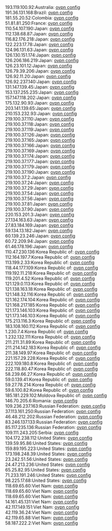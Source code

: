 193.119.100.92:Australia: [ovpn config](vpn/193_119_100_92.ovpn)  
191.36.131.168:Brazil: [ovpn config](vpn/191_36_131_168.ovpn)  
181.55.20.52:Colombia: [ovpn config](vpn/181_55_20_52.ovpn)  
51.81.81.250:France: [ovpn config](vpn/51_81_81_250.ovpn)  
110.54.107.190:Japan: [ovpn config](vpn/110_54_107_190.ovpn)  
112.138.68.87:Japan: [ovpn config](vpn/112_138_68_87.ovpn)  
116.82.176.218:Japan: [ovpn config](vpn/116_82_176_218.ovpn)  
122.223.17.78:Japan: [ovpn config](vpn/122_223_17_78.ovpn)  
124.96.131.63:Japan: [ovpn config](vpn/124_96_131_63.ovpn)  
126.130.151.174:Japan: [ovpn config](vpn/126_130_151_174.ovpn)  
126.206.186.219:Japan: [ovpn config](vpn/126_206_186_219.ovpn)  
126.23.101.12:Japan: [ovpn config](vpn/126_23_101_12.ovpn)  
126.79.39.206:Japan: [ovpn config](vpn/126_79_39_206.ovpn)  
126.92.11.20:Japan: [ovpn config](vpn/126_92_11_20.ovpn)  
126.92.237.140:Japan: [ovpn config](vpn/126_92_237_140.ovpn)  
131.147.139.45:Japan: [ovpn config](vpn/131_147_139_45.ovpn)  
153.137.255.235:Japan: [ovpn config](vpn/153_137_255_235.ovpn)  
157.147.118.202:Japan: [ovpn config](vpn/157_147_118_202.ovpn)  
175.132.90.93:Japan: [ovpn config](vpn/175_132_90_93.ovpn)  
203.141.139.65:Japan: [ovpn config](vpn/203_141_139_65.ovpn)  
210.153.232.93:Japan: [ovpn config](vpn/210_153_232_93.ovpn)  
219.100.37.110:Japan: [ovpn config](vpn/219_100_37_110.ovpn)  
219.100.37.118:Japan: [ovpn config](vpn/219_100_37_118.ovpn)  
219.100.37.119:Japan: [ovpn config](vpn/219_100_37_119.ovpn)  
219.100.37.126:Japan: [ovpn config](vpn/219_100_37_126.ovpn)  
219.100.37.165:Japan: [ovpn config](vpn/219_100_37_165.ovpn)  
219.100.37.166:Japan: [ovpn config](vpn/219_100_37_166.ovpn)  
219.100.37.169:Japan: [ovpn config](vpn/219_100_37_169.ovpn)  
219.100.37.174:Japan: [ovpn config](vpn/219_100_37_174.ovpn)  
219.100.37.177:Japan: [ovpn config](vpn/219_100_37_177.ovpn)  
219.100.37.179:Japan: [ovpn config](vpn/219_100_37_179.ovpn)  
219.100.37.190:Japan: [ovpn config](vpn/219_100_37_190.ovpn)  
219.100.37.2:Japan: [ovpn config](vpn/219_100_37_2.ovpn)  
219.100.37.24:Japan: [ovpn config](vpn/219_100_37_24.ovpn)  
219.100.37.29:Japan: [ovpn config](vpn/219_100_37_29.ovpn)  
219.100.37.54:Japan: [ovpn config](vpn/219_100_37_54.ovpn)  
219.100.37.56:Japan: [ovpn config](vpn/219_100_37_56.ovpn)  
219.100.37.81:Japan: [ovpn config](vpn/219_100_37_81.ovpn)  
219.100.37.90:Japan: [ovpn config](vpn/219_100_37_90.ovpn)  
220.153.201.3:Japan: [ovpn config](vpn/220_153_201_3.ovpn)  
27.134.163.63:Japan: [ovpn config](vpn/27_134_163_63.ovpn)  
27.83.184.169:Japan: [ovpn config](vpn/27_83_184_169.ovpn)  
59.134.13.182:Japan: [ovpn config](vpn/59_134_13_182.ovpn)  
60.139.23.246:Japan: [ovpn config](vpn/60_139_23_246.ovpn)  
60.72.209.94:Japan: [ovpn config](vpn/60_72_209_94.ovpn)  
61.46.178.196:Japan: [ovpn config](vpn/61_46_178_196.ovpn)  
110.47.230.136:Korea Republic of: [ovpn config](vpn/110_47_230_136.ovpn)  
112.164.197.7:Korea Republic of: [ovpn config](vpn/112_164_197_7.ovpn)  
113.199.2.33:Korea Republic of: [ovpn config](vpn/113_199_2_33.ovpn)  
118.44.177.109:Korea Republic of: [ovpn config](vpn/118_44_177_109.ovpn)  
119.192.11.218:Korea Republic of: [ovpn config](vpn/119_192_11_218.ovpn)  
119.201.4.52:Korea Republic of: [ovpn config](vpn/119_201_4_52.ovpn)  
121.129.0.113:Korea Republic of: [ovpn config](vpn/121_129_0_113.ovpn)  
121.138.163.18:Korea Republic of: [ovpn config](vpn/121_138_163_18.ovpn)  
121.148.32.116:Korea Republic of: [ovpn config](vpn/121_148_32_116.ovpn)  
121.162.174.104:Korea Republic of: [ovpn config](vpn/121_162_174_104.ovpn)  
121.168.217.185:Korea Republic of: [ovpn config](vpn/121_168_217_185.ovpn)  
121.173.146.103:Korea Republic of: [ovpn config](vpn/121_173_146_103.ovpn)  
121.173.146.103:Korea Republic of: [ovpn config](vpn/121_173_146_103.ovpn)  
175.213.116.3:Korea Republic of: [ovpn config](vpn/175_213_116_3.ovpn)  
183.108.160.112:Korea Republic of: [ovpn config](vpn/183_108_160_112.ovpn)  
1.230.7.4:Korea Republic of: [ovpn config](vpn/1_230_7_4.ovpn)  
1.232.132.111:Korea Republic of: [ovpn config](vpn/1_232_132_111.ovpn)  
211.211.31.89:Korea Republic of: [ovpn config](vpn/211_211_31_89.ovpn)  
211.214.142.183:Korea Republic of: [ovpn config](vpn/211_214_142_183.ovpn)  
211.38.149.97:Korea Republic of: [ovpn config](vpn/211_38_149_97.ovpn)  
221.157.29.228:Korea Republic of: [ovpn config](vpn/221_157_29_228.ovpn)  
222.109.180.8:Korea Republic of: [ovpn config](vpn/222_109_180_8.ovpn)  
222.118.80.47:Korea Republic of: [ovpn config](vpn/222_118_80_47.ovpn)  
58.239.66.27:Korea Republic of: [ovpn config](vpn/58_239_66_27.ovpn)  
59.0.139.41:Korea Republic of: [ovpn config](vpn/59_0_139_41.ovpn)  
59.27.78.214:Korea Republic of: [ovpn config](vpn/59_27_78_214.ovpn)  
59.6.100.82:Korea Republic of: [ovpn config](vpn/59_6_100_82.ovpn)  
185.181.229.102:Moldova Republic of: [ovpn config](vpn/185_181_229_102.ovpn)  
146.70.205.6:Romania: [ovpn config](vpn/146_70_205_6.ovpn)  
109.236.237.163:Russian Federation: [ovpn config](vpn/109_236_237_163.ovpn)  
37.113.161.250:Russian Federation: [ovpn config](vpn/37_113_161_250.ovpn)  
46.48.212.202:Russian Federation: [ovpn config](vpn/46_48_212_202.ovpn)  
83.246.137.133:Russian Federation: [ovpn config](vpn/83_246_137_133.ovpn)  
85.117.235.136:Russian Federation: [ovpn config](vpn/85_117_235_136.ovpn)  
109.111.243.205:Serbia: [ovpn config](vpn/109_111_243_205.ovpn)  
104.172.238.112:United States: [ovpn config](vpn/104_172_238_112.ovpn)  
139.59.95.86:United States: [ovpn config](vpn/139_59_95_86.ovpn)  
159.89.195.223:United States: [ovpn config](vpn/159_89_195_223.ovpn)  
173.198.248.39:United States: [ovpn config](vpn/173_198_248_39.ovpn)  
23.242.51.56:United States: [ovpn config](vpn/23_242_51_56.ovpn)  
24.47.213.236:United States: [ovpn config](vpn/24_47_213_236.ovpn)  
65.25.82.95:United States: [ovpn config](vpn/65_25_82_95.ovpn)  
71.233.191.246:United States: [ovpn config](vpn/71_233_191_246.ovpn)  
98.225.17.68:United States: [ovpn config](vpn/98_225_17_68.ovpn)  
118.69.65.60:Viet Nam: [ovpn config](vpn/118_69_65_60.ovpn)  
118.69.65.60:Viet Nam: [ovpn config](vpn/118_69_65_60.ovpn)  
118.69.65.60:Viet Nam: [ovpn config](vpn/118_69_65_60.ovpn)  
14.161.45.131:Viet Nam: [ovpn config](vpn/14_161_45_131.ovpn)  
42.117.149.151:Viet Nam: [ovpn config](vpn/42_117_149_151.ovpn)  
42.119.36.24:Viet Nam: [ovpn config](vpn/42_119_36_24.ovpn)  
42.119.65.88:Viet Nam: [ovpn config](vpn/42_119_65_88.ovpn)  
58.187.222.2:Viet Nam: [ovpn config](vpn/58_187_222_2.ovpn)  
